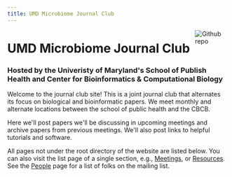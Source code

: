 ```yaml
---
title: UMD Microbiome Journal Club
---
```


[<img src="https://github.com/goodroot/hugo-classic/raw/master/images/partywizard.gif" style="max-width:15%;min-width:40px;float:right;" alt="Github repo" />](https://github.com/goodroot/hugo-classic)

# UMD Microbiome Journal Club

### Hosted by the Univeristy of Maryland's School of Publish Health and Center for Bioinformatics & Computational Biology

Welcome to the journal club site! This is a joint journal club that alternates its focus on biological and bioinformatic papers. We meet monthly and alternate locations between the school of public health and the CBCB.

Here we'll post papers we'll be discussing in upcoming meetings and archive papers from previous meetings. We'll also post links to helpful tutorials and software.

All pages not under the root directory of the website are listed below. You can also visit the list page of a single section, e.g., [Meetings](/meetings/), or [Resources](/resources/). See the [People](/people/) page for a list of folks on the mailing list.
